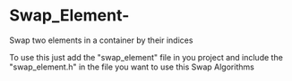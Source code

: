 # Swap_Element-
 Swap two elements in a container by their indices 

 To use this just add the "swap_element" file in you project and include the "swap_element.h" in the file you want to use this Swap Algorithms
